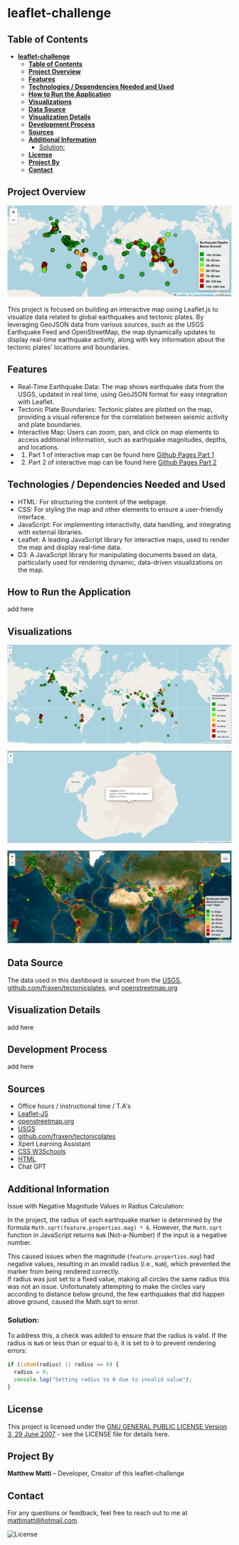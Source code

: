# **leaflet-challenge**

## **Table of Contents**

- [**leaflet-challenge**](#leaflet-challenge)
  - [**Table of Contents**](#table-of-contents)
  - [**Project Overview**](#project-overview)
  - [**Features**](#features)
  - [**Technologies / Dependencies Needed and Used**](#technologies--dependencies-needed-and-used)
  - [**How to Run the Application**](#how-to-run-the-application)
  - [**Visualizations**](#visualizations)
  - [**Data Source**](#data-source)
  - [**Visualization Details**](#visualization-details)
  - [**Development Process**](#development-process)
  - [**Sources**](#sources)
  - [**Additional Information**](#additional-information)
    - [Solution:](#solution)
  - [**License**](#license)
  - [**Project By**](#project-by)
  - [**Contact**](#contact)

## **Project Overview**
![Dashboard Screenshot](/Images/Images/Part1_overview.png)<br><br>
This project is focused on building an interactive map using Leaflet.js to visualize data related to global earthquakes and tectonic plates. By leveraging GeoJSON data from various sources, such as the USGS Earthquake Feed and OpenStreetMap, the map dynamically updates to display real-time earthquake activity, along with key information about the tectonic plates' locations and boundaries.


## **Features**
* Real-Time Earthquake Data: The map shows earthquake data from the USGS, updated in real time, using GeoJSON format for easy integration with Leaflet.
* Tectonic Plate Boundaries: Tectonic plates are plotted on the map, providing a visual reference for the correlation between seismic activity and plate boundaries.
* Interactive Map: Users can zoom, pan, and click on map elements to access additional information, such as earthquake magnitudes, depths, and locations.
* 1. Part 1 of interactive map can be found here [Github Pages Part 1](https://realmattimatt.github.io/leaflet-challenge.html)
* 2. Part 2 of interactive map can be found here [Github Pages Part 2](https://realmattimatt.github.io/leaflet-challenge/indexPart2.html)

## **Technologies / Dependencies Needed and Used**
* HTML: For structuring the content of the webpage.
* CSS: For styling the map and other elements to ensure a user-friendly interface.
* JavaScript: For implementing interactivity, data handling, and integrating with external libraries.
* Leaflet: A leading JavaScript library for interactive maps, used to render the map and display real-time data.
* D3: A JavaScript library for manipulating documents based on data, particularly used for rendering dynamic, data-driven visualizations on the map.

## **How to Run the Application**
add here

## **Visualizations**
![Sample Earthquake Map](/Images/Images/Sample_earthquake_map.png)

![Above Ground Earthquake Image](Images\Images\Above_ground_earthquake.png)

![Geographical Sample](Images\Images\Geographical_sample.png)

## **Data Source**
The data used in this dashboard is sourced from the [USGS](https://earthquake.usgs.gov/earthquakes/feed/v1.0/geojson.php), [github.com/fraxen/tectonicplates](https://github.com/fraxen/tectonicplates), and [openstreetmap.org](https://www.openstreetmap.org)

## **Visualization Details**
add here

## **Development Process**
add here

## **Sources**
* Office hours / instructional time / T.A's
* [Leaflet-JS](https://leafletjs.com/reference)
* [openstreetmap.org](https://www.openstreetmap.org)
* [USGS](https://earthquake.usgs.gov/earthquakes/feed/v1.0/geojson.php)
* [github.com/fraxen/tectonicplates](https://github.com/fraxen/tectonicplates)
* Xpert Learning Assistant
* [CSS W3Schools](https://www.w3schools.com/css/)
* [HTML](https://www.w3schools.com/html/)
* Chat GPT


## **Additional Information**
Issue with Negative Magnitude Values in Radius Calculation:

In the project, the radius of each earthquake marker is determined by the formula `Math.sqrt(feature.properties.mag) * 6`. However, the `Math.sqrt` function in JavaScript returns `NaN` (Not-a-Number) if the input is a negative number. 

This caused issues when the magnitude (`feature.properties.mag`) had negative values, resulting in an invalid radius (i.e., `NaN`), which prevented the marker from being rendered correctly.<br>
If radius was just set to a fixed value, making all circles the same radius this was not an issue. Unfortunately attempting to make the circles vary according to distance below ground, the few earthquakes that did happen above ground, caused the Math.sqrt to error. 

### Solution:

To address this, a check was added to ensure that the radius is valid. If the radius is `NaN` or less than or equal to `0`, it is set to `0` to prevent rendering errors:

```javascript
if (isNaN(radius) || radius <= 0) {
  radius = 0;
  console.log("Setting radius to 0 due to invalid value");
}
```

## **License**
This project is licensed under the [GNU GENERAL PUBLIC LICENSE Version 3, 29 June 2007](./LICENSE) - see the LICENSE file for details here.

## **Project By**
**Matthew Matti** – Developer, Creator of this leaflet-challenge

## **Contact**
For any questions or feedback, feel free to reach out to me at [mattimatt@hotmail.com](mailto:mattimatt@hotmail.com).

![License](https://img.shields.io/badge/license-GPL%203-blue)